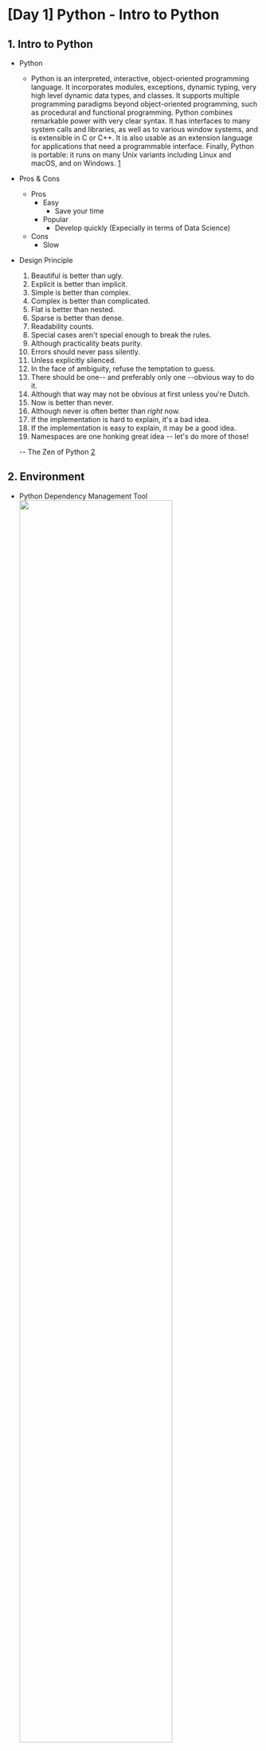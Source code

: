 # [Day 1] Python - Intro to Python

## 1. Intro to Python

- Python
  - Python is an interpreted, interactive, object-oriented programming language. It incorporates modules, exceptions, dynamic typing, very high level dynamic data types, and classes. It supports multiple programming paradigms beyond object-oriented programming, such as procedural and functional programming. Python combines remarkable power with very clear syntax. It has interfaces to many system calls and libraries, as well as to various window systems, and is extensible in C or C++. It is also usable as an extension language for applications that need a programmable interface. Finally, Python is portable: it runs on many Unix variants including Linux and macOS, and on Windows. [1]
- Pros & Cons
  - Pros
    - Easy
      - Save your time
    - Popular
      - Develop quickly (Expecially in terms of Data Science)
  - Cons
    - Slow
- Design Principle

  1. Beautiful is better than ugly.
  2. Explicit is better than implicit.
  3. Simple is better than complex.
  4. Complex is better than complicated.
  5. Flat is better than nested.
  6. Sparse is better than dense.
  7. Readability counts.
  8. Special cases aren't special enough to break the rules.
  9. Although practicality beats purity.
  10. Errors should never pass silently.
  11. Unless explicitly silenced.
  12. In the face of ambiguity, refuse the temptation to guess.
  13. There should be one-- and preferably only one --obvious way to do it.
  14. Although that way may not be obvious at first unless you're Dutch.
  15. Now is better than never.
  16. Although never is often better than _right_ now.
  17. If the implementation is hard to explain, it's a bad idea.
  18. If the implementation is easy to explain, it may be a good idea.
  19. Namespaces are one honking great idea -- let's do more of those!

  -- The Zen of Python [2]

## 2. Environment

- Python Dependency Management Tool
  <img src="https://assets.website-files.com/604197abb436036ef8167c1a/6215318e1c8af45acf22dcd5_Ayla%26Dan%20Blog2%20Tables.jpg" width=80%>
  <img src="https://assets.website-files.com/604197abb436036ef8167c1a/62155527cf77a80142a5ecff_keysized.png" width=80%> [3]

- Popular Python IDE

  - VScode
  - PyCharm
  - Jupyter Notebook/Lab
    - JupyterLab is the next-generation user interface for Project Jupyter offering all the familiar building blocks of the classic Jupyter Notebook (notebook, terminal, text editor, file browser, rich outputs, etc.) in a flexible and powerful user interface. [4]

- Colab
  - Colaboratory, or “Colab” for short, is a product from Google Research. Colab allows anybody to write and execute arbitrary python code through the browser, and is especially well suited to machine learning, data analysis and education. More technically, Colab is a hosted Jupyter notebook service that requires no setup to use, while providing access free of charge to computing resources including GPUs. [5]
  - Shortcuts (Jupyer vs Colab)

<img src="https://www.googleapis.com/download/storage/v1/b/kaggle-forum-message-attachments/o/inbox%2F5703564%2Fc5ccef67da06b3b2aad5795cd722849a%2F2.png?generation=1602690479582417&alt=media" width=80%> [6]

## 3. Tutorial

- Document
  - Official Document
    - https://docs.python.org/3/
- Cheatsheet
  - Python Crash Course, Second Edition
    - https://ehmatthes.github.io/pcc_2e/cheat_sheets/cheat_sheets/
- Style Guide
  - https://peps.python.org/pep-0008/
- Web Scraping Library

<img src="https://lh5.googleusercontent.com/rlg9qeczFXWK8NvQsFIM8xQn9LC5x1QNflNMNGN_Uga2xAfQZWQYVMcwirIjK8L7JAPEQxhqRRTC1Xvd8-tQBkxgIjckhYSxTZFo2sr8-BDoUPRXGAv6prWLRh7rB-WfHIR1UcfcPrG3zf0GESV7J3UFK-FhsyyIV_HSHTOM50uK3YHLY6FMqPIb" width=80%> [7]

<!-- Reference -->

[1]: https://docs.python.org/3/faq/general.html
[2]: https://peps.python.org/pep-0020/#the-zen-of-python
[3]: https://www.recursion.com/news/recursion-developer-experience-evaluating-python-dependency-managers
[4]: https://github.com/jupyterlab/jupyterlab
[5]: https://research.google.com/colaboratory/faq.html#:~:text=linkdone,learning%2C%20data%20analysis%20and%20education
[6]: https://www.googleapis.com/download/storage/v1/b/kaggle-forum-message-attachments/o/inbox%2F5703564%2Fc5ccef67da06b3b2aad5795cd722849a%2F2.png?generation=1602690479582417&alt=media
[7]: https://lh5.googleusercontent.com/rlg9qeczFXWK8NvQsFIM8xQn9LC5x1QNflNMNGN_Uga2xAfQZWQYVMcwirIjK8L7JAPEQxhqRRTC1Xvd8-tQBkxgIjckhYSxTZFo2sr8-BDoUPRXGAv6prWLRh7rB-WfHIR1UcfcPrG3zf0GESV7J3UFK-FhsyyIV_HSHTOM50uK3YHLY6FMqPIb
